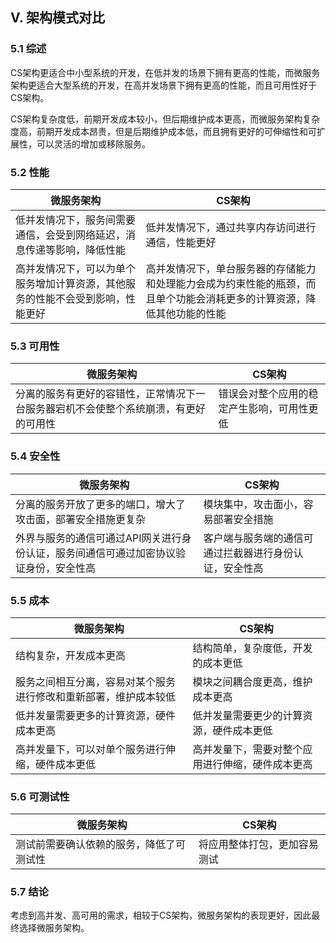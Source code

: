 ## Ⅴ. 架构模式对比

### 5.1 综述

CS架构更适合中小型系统的开发，在低并发的场景下拥有更高的性能，而微服务架构更适合大型系统的开发，在高并发场景下拥有更高的性能，而且可用性好于CS架构。

CS架构复杂度低，前期开发成本较小，但后期维护成本更高，而微服务架构复杂度高，前期开发成本昂贵，但是后期维护成本低，而且拥有更好的可伸缩性和可扩展性，可以灵活的增加或移除服务。

### 5.2 性能

| 微服务架构                                                   | CS架构                                                       |
| ------------------------------------------------------------ | ------------------------------------------------------------ |
| 低并发情况下，服务间需要通信，会受到网络延迟，消息传递等影响，降低性能 | 低并发情况下，通过共享内存访问进行通信，性能更好             |
| 高并发情况下，可以为单个服务增加计算资源，其他服务的性能不会受到影响，性能更好 | 高并发情况下，单台服务器的存储能力和处理能力会成为约束性能的瓶颈，而且单个功能会消耗更多的计算资源，降低其他功能的性能 |



### 5.3 可用性

| 微服务架构                                                   | CS架构                                     |
| ------------------------------------------------------------ | ------------------------------------------ |
| 分离的服务有更好的容错性，正常情况下一台服务器宕机不会使整个系统崩溃，有更好的可用性 | 错误会对整个应用的稳定产生影响，可用性更低 |



### 5.4 安全性

| 微服务架构                                                   | CS架构                                                 |
| ------------------------------------------------------------ | ------------------------------------------------------ |
| 分离的服务开放了更多的端口，增大了攻击面，部署安全措施更复杂 | 模块集中，攻击面小，容易部署安全措施                   |
| 外界与服务的通信可通过API网关进行身份认证，服务间通信可通过加密协议验证身份，安全性高 | 客户端与服务端的通信可通过拦截器进行身份认证，安全性高 |



### 5.5 成本

| 微服务架构                                                   | CS架构                                           |
| ------------------------------------------------------------ | ------------------------------------------------ |
| 结构复杂，开发成本更高                                       | 结构简单，复杂度低，开发的成本更低               |
| 服务之间相互分离，容易对某个服务进行修改和重新部署，维护成本较低 | 模块之间耦合度更高，维护成本更高                 |
| 低并发量需要更多的计算资源，硬件成本更高                     | 低并发量需要更少的计算资源，硬件成本更低         |
| 高并发量下，可以对单个服务进行伸缩，硬件成本更低             | 高并发量下，需要对整个应用进行伸缩，硬件成本更高 |



### 5.6 可测试性

| 微服务架构                 | CS架构 |
| -------------------------- | ------ |
| 测试前需要确认依赖的服务，降低了可测试性 | 将应用整体打包，更加容易测试 |

### 5.7 结论

考虑到高并发、高可用的需求，相较于CS架构，微服务架构的表现更好，因此最终选择微服务架构。